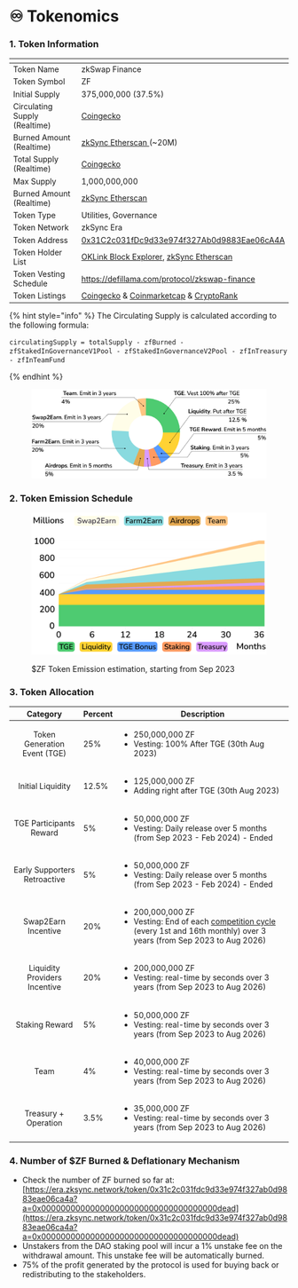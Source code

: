 # ♾️ Tokenomics

### 1. Token Information

<table><thead><tr><th width="301"></th><th></th></tr></thead><tbody><tr><td>Token Name</td><td>zkSwap Finance</td></tr><tr><td>Token Symbol</td><td>ZF</td></tr><tr><td>Initial Supply</td><td>375,000,000 (37.5%)</td></tr><tr><td>Circulating Supply (Realtime)</td><td><a href="https://www.coingecko.com/en/coins/zkswap-finance">Coingecko</a></td></tr><tr><td>Burned Amount (Realtime)</td><td><a href="https://era.zksync.network/token/0x31c2c031fdc9d33e974f327ab0d9883eae06ca4a?a=0x000000000000000000000000000000000000dead">zkSync Etherscan </a>(~20M)</td></tr><tr><td>Total Supply (Realtime)</td><td><a href="https://www.coingecko.com/en/coins/zkswap-finance">Coingecko</a> </td></tr><tr><td>Max Supply</td><td>1,000,000,000</td></tr><tr><td>Burned Amount (Realtime)</td><td><a href="https://era.zksync.network/token/0x31c2c031fdc9d33e974f327ab0d9883eae06ca4a?a=0x000000000000000000000000000000000000dead">zkSync Etherscan</a></td></tr><tr><td>Token Type</td><td>Utilities, Governance</td></tr><tr><td>Token Network</td><td>zkSync Era</td></tr><tr><td>Token Address</td><td><a href="https://explorer.zksync.io/address/0x31C2c031fDc9d33e974f327Ab0d9883Eae06cA4A">0x31C2c031fDc9d33e974f327Ab0d9883Eae06cA4A</a></td></tr><tr><td>Token Holder List</td><td><a href="https://www.oklink.com/zksync/token/0x31c2c031fdc9d33e974f327ab0d9883eae06ca4a">OKLink Block Explorer</a>, <a href="https://era.zksync.network/token/0x31c2c031fdc9d33e974f327ab0d9883eae06ca4a#balances">zkSync Etherscan</a></td></tr><tr><td>Token Vesting Schedule</td><td><a href="https://defillama.com/protocol/zkswap-finance">https://defillama.com/protocol/zkswap-finance</a></td></tr><tr><td>Token Listings</td><td><a href="https://www.coingecko.com/en/coins/zkswap-finance">Coingecko</a> &#x26; <a href="https://coinmarketcap.com/currencies/zkswap-finance/">Coinmarketcap</a> &#x26; <a href="https://cryptorank.io/price/zkswap-finance">CryptoRank</a></td></tr></tbody></table>

{% hint style="info" %}
The Circulating Supply is calculated according to the following formula:

```
circulatingSupply = totalSupply - zfBurned - zfStakedInGovernanceV1Pool - zfStakedInGovernanceV2Pool - zfInTreasury - zfInTeamFund

```
{% endhint %}



<figure><img src="../.gitbook/assets/Tokenomics_-_Docs.png" alt=""><figcaption></figcaption></figure>

### 2. Token Emission Schedule

<figure><img src="../.gitbook/assets/Circulating supply.svg" alt="" width="563"><figcaption><p>$ZF Token Emission estimation, starting from Sep 2023</p></figcaption></figure>

### 3. Token Allocation

|            Category           | Percent | Description                                                                                                                                                                                           |
| :---------------------------: | ------- | ----------------------------------------------------------------------------------------------------------------------------------------------------------------------------------------------------- |
|  Token Generation Event (TGE) | 25%     | <ul><li>250,000,000 ZF</li><li>Vesting: 100% After TGE (30th Aug 2023)</li></ul>                                                                                                                      |
|       Initial Liquidity       | 12.5%   | <ul><li>125,000,000 ZF </li><li>Adding right after TGE (30th Aug 2023)</li></ul>                                                                                                                      |
|    TGE Participants Reward    | 5%      | <ul><li>50,000,000 ZF</li><li>Vesting: Daily release over 5 months (from Sep 2023 - Feb 2024) - Ended</li></ul>                                                                                       |
|  Early Supporters Retroactive | 5%      | <ul><li>50,000,000 ZF</li><li>Vesting: Daily release over 5 months (from Sep 2023 - Feb 2024) - Ended</li></ul>                                                                                       |
|      Swap2Earn Incentive      | 20%     | <ul><li>200,000,000 ZF</li><li>Vesting: End of each <a href="../highlights/swap2earn.md#cycle">competition cycle</a> (every 1st and 16th monthly) over 3 years  (from Sep 2023 to Aug 2026)</li></ul> |
| Liquidity Providers Incentive | 20%     | <ul><li>200,000,000 ZF</li><li>Vesting: real-time by seconds over 3 years (from Sep 2023 to Aug 2026)</li></ul>                                                                                       |
|         Staking Reward        | 5%      | <ul><li>50,000,000 ZF</li><li>Vesting: real-time by seconds over 3 years  (from Sep 2023 to Aug 2026)</li></ul>                                                                                       |
|              Team             | 4%      | <ul><li>40,000,000 ZF</li><li>Vesting: real-time by seconds over 3 years  (from Sep 2023 to Aug 2026)</li></ul>                                                                                       |
|      Treasury + Operation     | 3.5%    | <ul><li>35,000,000 ZF</li><li>Vesting: real-time by seconds over 3 years  (from Sep 2023 to Aug 2026)</li></ul>                                                                                       |

### **4. Number of $ZF Burned & Deflationary Mechanism**

* Check the number of ZF burned so far at: [https://era.zksync.network/token/0x31c2c031fdc9d33e974f327ab0d9883eae06ca4a?a=0x000000000000000000000000000000000000dead](https://era.zksync.network/token/0x31c2c031fdc9d33e974f327ab0d9883eae06ca4a?a=0x000000000000000000000000000000000000dead)
* Unstakers from the DAO staking pool will incur a 1% unstake fee on the withdrawal amount. This unstake fee will be automatically burned.
* 75% of the profit generated by the protocol is used for buying back or redistributing to the stakeholders.&#x20;

